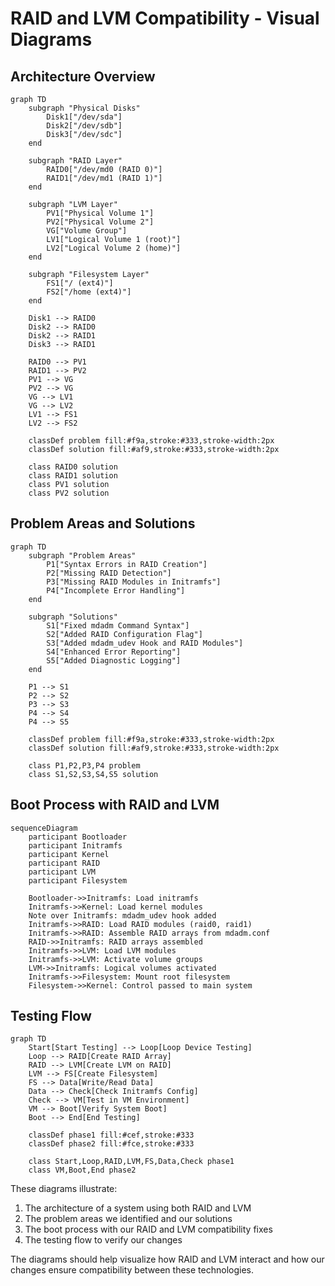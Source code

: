 # RAID and LVM Compatibility - Visual Diagrams

## Architecture Overview

```mermaid
graph TD
    subgraph "Physical Disks"
        Disk1["/dev/sda"]
        Disk2["/dev/sdb"]
        Disk3["/dev/sdc"]
    end

    subgraph "RAID Layer"
        RAID0["/dev/md0 (RAID 0)"]
        RAID1["/dev/md1 (RAID 1)"]
    end

    subgraph "LVM Layer"
        PV1["Physical Volume 1"]
        PV2["Physical Volume 2"]
        VG["Volume Group"]
        LV1["Logical Volume 1 (root)"]
        LV2["Logical Volume 2 (home)"]
    end

    subgraph "Filesystem Layer"
        FS1["/ (ext4)"]
        FS2["/home (ext4)"]
    end

    Disk1 --> RAID0
    Disk2 --> RAID0
    Disk2 --> RAID1
    Disk3 --> RAID1

    RAID0 --> PV1
    RAID1 --> PV2
    PV1 --> VG
    PV2 --> VG
    VG --> LV1
    VG --> LV2
    LV1 --> FS1
    LV2 --> FS2

    classDef problem fill:#f9a,stroke:#333,stroke-width:2px
    classDef solution fill:#af9,stroke:#333,stroke-width:2px
    
    class RAID0 solution
    class RAID1 solution
    class PV1 solution
    class PV2 solution
```

## Problem Areas and Solutions

```mermaid
graph TD
    subgraph "Problem Areas"
        P1["Syntax Errors in RAID Creation"]
        P2["Missing RAID Detection"]
        P3["Missing RAID Modules in Initramfs"]
        P4["Incomplete Error Handling"]
    end

    subgraph "Solutions"
        S1["Fixed mdadm Command Syntax"]
        S2["Added RAID Configuration Flag"]
        S3["Added mdadm_udev Hook and RAID Modules"]
        S4["Enhanced Error Reporting"]
        S5["Added Diagnostic Logging"]
    end

    P1 --> S1
    P2 --> S2
    P3 --> S3
    P4 --> S4
    P4 --> S5

    classDef problem fill:#f9a,stroke:#333,stroke-width:2px
    classDef solution fill:#af9,stroke:#333,stroke-width:2px
    
    class P1,P2,P3,P4 problem
    class S1,S2,S3,S4,S5 solution
```

## Boot Process with RAID and LVM

```mermaid
sequenceDiagram
    participant Bootloader
    participant Initramfs
    participant Kernel
    participant RAID
    participant LVM
    participant Filesystem
    
    Bootloader->>Initramfs: Load initramfs
    Initramfs->>Kernel: Load kernel modules
    Note over Initramfs: mdadm_udev hook added
    Initramfs->>RAID: Load RAID modules (raid0, raid1)
    Initramfs->>RAID: Assemble RAID arrays from mdadm.conf
    RAID->>Initramfs: RAID arrays assembled
    Initramfs->>LVM: Load LVM modules
    Initramfs->>LVM: Activate volume groups
    LVM->>Initramfs: Logical volumes activated
    Initramfs->>Filesystem: Mount root filesystem
    Filesystem->>Kernel: Control passed to main system
```

## Testing Flow

```mermaid
graph TD
    Start[Start Testing] --> Loop[Loop Device Testing]
    Loop --> RAID[Create RAID Array]
    RAID --> LVM[Create LVM on RAID]
    LVM --> FS[Create Filesystem]
    FS --> Data[Write/Read Data]
    Data --> Check[Check Initramfs Config]
    Check --> VM[Test in VM Environment]
    VM --> Boot[Verify System Boot]
    Boot --> End[End Testing]
    
    classDef phase1 fill:#cef,stroke:#333
    classDef phase2 fill:#fce,stroke:#333
    
    class Start,Loop,RAID,LVM,FS,Data,Check phase1
    class VM,Boot,End phase2
```

These diagrams illustrate:
1. The architecture of a system using both RAID and LVM
2. The problem areas we identified and our solutions
3. The boot process with our RAID and LVM compatibility fixes
4. The testing flow to verify our changes

The diagrams should help visualize how RAID and LVM interact and how our changes ensure compatibility between these technologies.